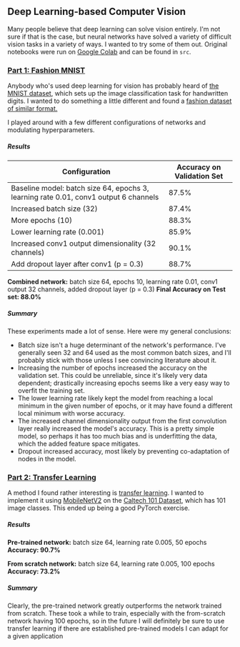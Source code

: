 ## Deep Learning-based Computer Vision

Many people believe that deep learning can solve vision entirely. I'm not sure if that is the case, but neural networks have solved a variety of difficult vision tasks in a variety of ways. I wanted to try some of them out. Original notebooks were run on [Google Colab](https://colab.research.google.com/) and can be found in `src`.

### [Part 1: Fashion MNIST](fashion_mnist.pdf)

Anybody who's used deep learning for vision has probably heard of [the MNIST dataset](http://yann.lecun.com/exdb/mnist/), which sets up the image classification task for handwritten digits. I wanted to do something a little different and found a [fashion dataset of similar format.](https://github.com/zalandoresearch/fashion-mnist)

I played around with a few different configurations of networks and modulating hyperparameters. 

##### Results

Configuration | Accuracy on Validation Set
------------- | --------------------------
Baseline model: batch size 64, epochs 3, learning rate 0.01, conv1 output 6 channels | 87.5%
Increased batch size (32) | 87.4%
More epochs (10) | 88.3%
Lower learning rate (0.001) | 85.9%
Increased conv1 output dimensionality (32 channels) | 90.1%
Add dropout layer after conv1 (p = 0.3) | 88.7%

**Combined network:** batch size 64, epochs 10, learning rate 0.01, conv1 output 32 channels, added dropout layer (p = 0.3)
**Final Accuracy on Test set: 88.0%**

##### Summary

These experiments made a lot of sense. Here were my general conclusions:
* Batch size isn't a huge determinant of the network's performance. I've generally seen 32 and 64 used as the most common batch sizes, and I'll probably stick with those unless I see convincing literature about it.
* Increasing the number of epochs increased the accuracy on the validation set. This could be unreliable, since it's likely very data dependent; drastically increasing epochs seems like a very easy way to overfit the training set.
* The lower learning rate likely kept the model from reaching a local minimum in the given number of epochs, or it may have found a different local minimum with worse accuracy.
* The increased channel dimensionality output from the first convolution layer really increased the model's accuracy. This is a pretty simple model, so perhaps it has too much bias and is underfitting the data, which the added feature space mitigates.
* Dropout increased accuracy, most likely by preventing co-adaptation of nodes in the model. 


### [Part 2: Transfer Learning](caltech_101.pdf)

A method I found rather interesting is [transfer learning](https://blogs.nvidia.com/blog/2019/02/07/what-is-transfer-learning/). I wanted to implement it using [MobileNetV2](https://arxiv.org/abs/1801.04381) on the [Caltech 101 Dataset](http://www.vision.caltech.edu/Image_Datasets/Caltech101/), which has 101 image classes. This ended up being a good PyTorch exercise.

##### Results

**Pre-trained network:** batch size 64, learning rate 0.005, 50 epochs  **Accuracy: 90.7%**

**From scratch network:** batch size 64, learning rate 0.005, 100 epochs **Accuracy: 73.2%**

##### Summary

Clearly, the pre-trained network greatly outperforms the network trained from scratch. These took a while to train, especially with the from-scratch network having 100 epochs, so in the future I will definitely be sure to use transfer learning if there are established pre-trained models I can adapt for a given application

